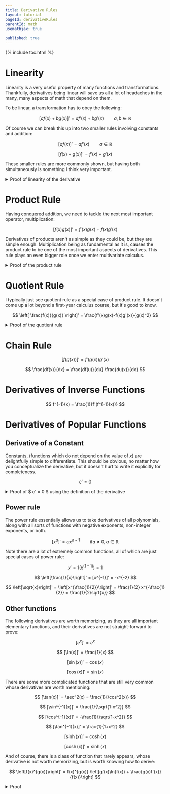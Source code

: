 ```yaml
---
title: Derivative Rules
layout: tutorial
pageId: derivativeRules
parentId: math
usemathjax: true

published: true
---
```


{% include toc.html %}

# Linearity

Linearity is a very useful property of many functions and transformations. Thankfully, derivatives being linear will save us all a lot of headaches in the many, many aspects of math that depend on them.

To be linear, a transformation has to obey the following:

$$ \left[ af(x)+bg(x) \right]' = af'(x)+bg'(x) \qquad a,b \in \mathbb{R} $$

Of course we can break this up into two smaller rules involving constants and addition:

$$ [af(x)]' = af'(x) \qquad a \in \mathbb{R} $$

$$ [f(x) + g(x)]' = f'(x)+g'(x) $$

These smaller rules are more commonly shown, but having both simultaneously is something I think very important.

<details class="exampleBox">
<summary>
Proof of linearity of the derivative
</summary>
<hr>

As always, it's good to start with the derivative definition:

$$ \frac{df(x)}{dx} = \lim_{h \to 0} \frac{f(x+h)-f(x)}{h} $$

Now let's plug in our linear set-up and hope it works out the way we'd like:

$$ f(x) = ac(x)+bd(x) $$

$$ \begin{align} \frac{df(x)}{dx} &= \lim_{h \to 0} \frac{(ac(x+h)+bd(x+h))-(ac(x)-bd(x))}{h} \\ &= \lim_{h \to 0} \frac{a(c(x+h)-c(x))+b(d(x+h)-d(x))}{h} \\ &= a \lim_{h \to 0} \frac{c(x+h)-c(x)}{h} +b\lim_{h \to 0}\frac{d(x+h)-d(x)}{h} \\ &= a c'(x) +b d'(x) \end{align} $$

</details>

# Product Rule

Having conquered addition, we need to tackle the next most important operator, multiplication:

$$ \left[ f(x)g(x) \right]' = f'(x)g(x)+f(x)g'(x) $$

Derivatives of products aren't as simple as they could be, but they are simple enough. Multiplication being as fundamental as it is, causes the product rule to be one of the most important aspects of derivatives. This rule plays an even bigger role once we enter multivariate calculus.

<details class="exampleBox">
<summary>
Proof of the product rule
</summary>
<hr>

As always, it's good to start with the derivative definition:

$$ \frac{df(x)}{dx} = \lim_{h \to 0} \frac{f(x+h)-f(x)}{h} $$

Now let's plug in our product set-up and hope it works out the way we'd like:

$$ f(x) = a(x)b(x) $$

$$ \begin{align} \frac{df(x)}{dx} &= \lim_{h \to 0} \frac{a(x+h)b(x+h)-a(x)b(x)}{h} \\ &= \lim_{h \to 0} \frac{a(x+h)b(x+h)+[a(x+h)b(x)-a(x+h)b(x)]-a(x)b(x)}{h} \\ &= \lim_{h \to 0} \frac{a(x+h)[b(x+h)-b(x)]+b(x)[a(x+h)-a(x)]}{h} \\ &= \lim_{h \to 0}a(x+h) \lim_{h \to 0}\frac{b(x+h)-b(x)}{h}+b(x)\lim_{h \to 0}\frac{a(x+h)-a(x)}{h} \\ &= a(x)b'(x)+b(x)a'(x) \end{align} $$

</details>

# Quotient Rule

I typically just see quotient rule as a special case of product rule. It doesn't come up a lot beyond a first-year calculus course, but it's good to know.

$$ \left[ \frac{f(x)}{g(x)} \right]' = \frac{f'(x)g(x)-f(x)g'(x)}{g(x)^2} $$

<details class="exampleBox">
<summary>
Proof of the quotient rule
</summary>
<hr>
We'll use the power rule, chain rule, and the product rule to help us prove the quotient rule. Don't worry, we won't need this rule to prove the power,  chain, or product rules, so we won't enter any circular definitions!

$$ f(x) = \frac{g(x)}{h(x)} = g(x)h^{-1}(x)$$

$$ \begin{align} \frac{df(x)}{dx} &= g'(x)h^{-1}(x) + (h^{-1}(x))'g(x) \\ &= g'(x)h^{-1}(x) - h^{-2}(x)h'(x)g(x) \\ &= h^{-2}(g'(x)h(x) - h'(x)g(x)) \\ &= \frac{g'(x)h(x) - h'(x)g(x)}{h^2(x)} \end{align} $$

Having the memory of a goldfish, I spent years not having this formula memorized and re-deriving it every time. Thankfully it's a really simple one to put together.
</details>

# Chain Rule

$$ \left[ f(g(x)) \right]' = f'(g(x))g'(x) $$

$$ \frac{df(x)}{dx} = \frac{df(u)}{du} \frac{du(x)}{dx} $$

# Derivatives of Inverse Functions

$$ f^{-1}(x) = \frac{1}{f'(f^{-1}(x))} $$

# Derivatives of Popular Functions

## Derivative of a Constant

Constants, (functions which do not depend on the value of $x$) are delightfully simple to differentiate. This should be obvious, no matter how you conceptualize the derivative, but it doesn't hurt to write it explicitly for completeness.

$$ c' = 0 $$

<details class="exampleBox">
<summary>
Proof of $ c' = 0 $ using the definition of the derivative
</summary>
<hr>

The definition of the derivative looks like the following:

$$ \frac{df(x)}{dx} = \lim_{h \to 0} \frac{f(x+h)-f(x)}{h} $$

In this case, the function $f(x)$ is simple:

$$ f(x) = c $$

Now let's continue the proof:

$$ \begin{align} \frac{dc}{dx} &= \lim_{h \to 0} \frac{c-c}{h} \\ &= \lim_{h \to 0} \frac{0}{h} \end{align} $$

This is an interesting limit. At $h=0$, we obtain the $\frac{0}{0}$ indeterminate form, and there is no clear way to simplify this. However, let's think about what is happening in the neighbourhood of $h=0$. Clearly, this function evaluates to zero all throughout the region, with the only exception being at $h=0$. If we remember our $\delta-\epsilon$ definition of the limit, or even just the general properties of limits, we recall that the behaviour in the neighbourhood around $h=0$ is all that matters, and therefore we can confidently state the following:

$$ \begin{align} \frac{dc}{dx} &= \lim_{h \to 0} \frac{0}{h} \\ &= 0 \end{align} $$

</details>

## Power rule

The power rule essentially allows us to take derivatives of all polynomials, along with all sorts of functions with negative exponents, non-integer exponents, or both.

$$ \left[ x^a \right]' = ax^{a-1} \qquad \text{if} a\neq 0, a \in \mathbb{R} $$

Note there are a lot of extremely common functions, all of which are just special cases of power rule:

$$ x' = 1(x^(1-1)) = 1 $$

$$ \left[\frac{1}{x}\right]' = [x^{-1}]' = -x^{-2} $$

$$ \left[\sqrt{x}\right]' = \left[x^{\frac{1}{2}}\right]' = \frac{1}{2} x^{-\frac{1}{2}} = \frac{1}{2\sqrt{x}} $$

## Other functions

The following derivatives are worth memorizing, as they are all important elementary functions, and their derivatives are not straight-forward to prove:

$$ [e^x]' = e^x $$

$$ [\ln(x)]' = \frac{1}{x} $$

$$ [\sin(x)]' = \cos(x) $$

$$ [\cos(x)]' = \sin(x) $$

There are some more complicated functions that are still very common whose derivatives are worth mentioning:

$$ [\tan(x)]' = \sec^2(x) = \frac{1}{\cos^2(x)} $$

$$ [\sin^{-1}(x)]' = \frac{1}{\sqrt{1-x^2}} $$

$$ [\cos^{-1}(x)]' = -\frac{1}{\sqrt{1-x^2}} $$

$$ [\tan^{-1}(x)]' = \frac{1}{1+x^2} $$

$$ [\sinh(x)]' = \cosh(x) $$

$$ [\cosh(x)]' = \sinh(x) $$

And of course, there is a class of function that rarely appears, whose derivative is not worth memorizing, but is worth knowing how to derive:

$$ \left[f(x)^{g(x)}\right]' = f(x)^{g(x)} \left[g'(x)\ln(f(x)) + \frac{g(x)f'(x)}{f(x)}\right] $$

<details class="exampleBox">
<summary>
Proof
</summary>
<hr>

$$ \begin{align} y &= f(x)^{g(x)} \\ \ln(y) &= g(x)\ln(f(x)) \\ [\ln(y)]' &= [g(x)\ln(f(x))]' \\ \frac{y'}{y} &= g'(x)\ln(f(x)) + \frac{g(x)f'(x)}{f(x)} \\ y' &= f(x)^{g(x)} \left[g'(x)\ln(f(x)) + \frac{g(x)f'(x)}{f(x)}\right] \end{align} $$

</details>

